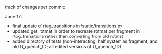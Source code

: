 track of changes per commit:

June 17: 
  -  final update of rtog_transitions in /static/transitions.py
  -  updated get_rotmat in order to recreate rotmat per fragment in rtog_transitions rather than converting from old rotmat
  -  added directory of tests (non-interacting, half system as fragment, and old U_quench_1D; all edited versions of U_quench_1D)

